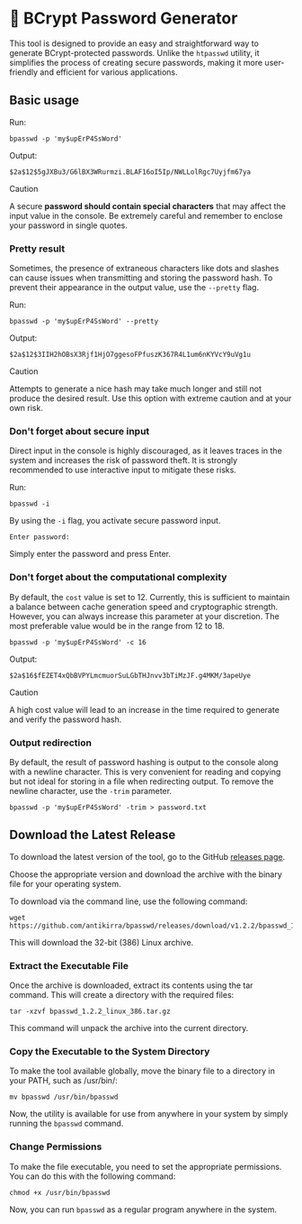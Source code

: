 # 🔐 BCrypt Password Generator

This tool is designed to provide an easy and straightforward way to generate BCrypt-protected passwords. Unlike the
`htpasswd` utility, it simplifies the process of creating secure passwords, making it more user-friendly and efficient
for various applications.

## Basic usage

Run:

```console
bpasswd -p 'my$upErP4SsWord'
```

Output:

```console
$2a$12$5gJXBu3/G6lBX3WRurmzi.BLAF16oI5Ip/NWLLolRgc7Uyjfm67ya
```

> [!CAUTION]
> A secure **password should contain special characters** that may affect the input value in the console. Be extremely
> careful and remember to enclose your password in single quotes.

### Pretty result

Sometimes, the presence of extraneous characters like dots and slashes can cause issues when transmitting and storing
the password hash. To prevent their appearance in the output value, use the `--pretty` flag.

Run:

```console
bpasswd -p 'my$upErP4SsWord' --pretty
```

Output:

```console
$2a$12$3IIH2hOBsX3Rjf1HjO7ggesoFPfuszK367R4L1um6nKYVcY9uVg1u
```

> [!CAUTION]
> Attempts to generate a nice hash may take much longer and still not produce the desired result. Use this option with
> extreme caution and at your own risk.

### Don't forget about secure input

Direct input in the console is highly discouraged, as it leaves traces in the system and increases the risk of password
theft. It is strongly recommended to use interactive input to mitigate these risks.

Run:

```console
bpasswd -i
```

By using the `-i` flag, you activate secure password input.

```console
Enter password: 
```

Simply enter the password and press Enter.

### Don't forget about the computational complexity

By default, the `cost` value is set to 12. Currently, this is sufficient to maintain a balance between cache generation
speed and cryptographic strength. However, you can always increase this parameter at your discretion. The most
preferable value would be in the range from 12 to 18.

```console
bpasswd -p 'my$upErP4SsWord' -с 16
```

Output:

```console
$2a$16$fEZET4xQbBVPYLmcmuorSuLGbTHJnvv3bTiMzJF.g4MKM/3apeUye
```

> [!CAUTION]
> A high cost value will lead to an increase in the time required to generate and verify the password hash.

### Output redirection

By default, the result of password hashing is output to the console along with a newline character. This is very
convenient for reading and copying but not ideal for storing in a file when redirecting output. To remove the newline
character, use the `-trim` parameter.

```console
bpasswd -p 'my$upErP4SsWord' -trim > password.txt
```

## Download the Latest Release

To download the latest version of the tool, go to the
GitHub [releases page](https://github.com/antikirra/bpasswd/releases).

Choose the appropriate version and download the archive with the binary file for your operating system.

To download via the command line, use the following command:

```console
wget https://github.com/antikirra/bpasswd/releases/download/v1.2.2/bpasswd_1.2.2_linux_386.tar.gz
```

This will download the 32-bit (386) Linux archive.

### Extract the Executable File

Once the archive is downloaded, extract its contents using the tar command. This will create a directory with the
required files:

```console
tar -xzvf bpasswd_1.2.2_linux_386.tar.gz
```

This command will unpack the archive into the current directory.

### Copy the Executable to the System Directory

To make the tool available globally, move the binary file to a directory in your PATH, such as /usr/bin/:

```console
mv bpasswd /usr/bin/bpasswd
```

Now, the utility is available for use from anywhere in your system by simply running the `bpasswd` command.

### Change Permissions

To make the file executable, you need to set the appropriate permissions. You can do this with the following command:

```console
chmod +x /usr/bin/bpasswd
```

Now, you can run `bpasswd` as a regular program anywhere in the system.